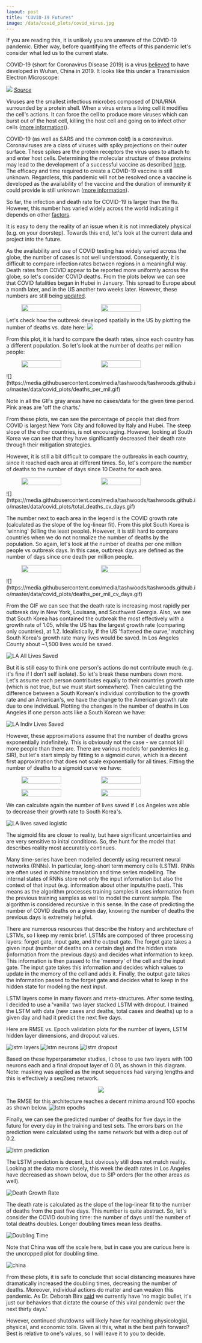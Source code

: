 ```yaml
---
layout: post
title: "COVID-19 Futures"
image: /data/covid_plots/covid_virus.jpg
---
```


If you are reading this, it is unlikely you are unaware of the COVID-19 pandemic. Either way, before quantifying the effects of this pandemic let's consider what led us to the current state.

COVID-19 (short for Coronavirus Disease 2019) is a virus [believed](https://www.sciencedaily.com/releases/2020/03/200317175442.htm) to have developed in Wuhan, China in 2019. It looks like this under a Transmission Electron Microscope:

![](/data/covid_plots/covid_virus.jpg)
*[Source](https://www.flickr.com/photos/niaid/49645120251/in/album-72157712914621487)*

Viruses are the smallest infectious microbes composed of DNA/RNA surrounded by a protein shell. When a virus enters a living cell it modifies the cell's actions. It can force the cell to produce more viruses which can burst out of the host cell, killing the host cell and going on to infect other cells ([more information)](https://www.youtube.com/watch?v=5DGwOJXSxqg)).

COVID-19 (as well as SARS and the common cold) is a coronavirus. Coronaviruses are a class of viruses with spiky projections on their outer surface. These spikes are the protein receptors the virus uses to attach to and enter host cells. Determining the molecular structure of these proteins may lead to the development of a successful vaccine as described [here](https://www.livescience.com/coronavirus-spike-protein-structure.html). The efficacy and time required to create a COVID-19 vaccine is still unknown. Regardless, this pandemic will not be resolved once a vaccine is developed as the availability of the vaccine and the duration of immunity it could provide is still unknown ([more information](https://www.vox.com/science-and-health/2020/4/23/21219028/covid-19-immunity-testing-reinfection-antibodies-explained?__c=1)).

So far, the infection and death rate for COVID-19 is larger than the flu. However, this number has varied widely across the world indicating it depends on other [factors](https://www.livescience.com/new-coronavirus-compare-with-flu.html). 

It is easy to deny the reality of an issue when it is not immediately physical (e.g. on your doorstep). Towards this end, let's look at the current data and project into the future.

As the availability and use of COVID testing has widely varied across the globe, the number of cases is not well understood. Consequently, it is difficult to compare infection rates between regions in a meaningful way. Death rates from COVID appear to be reported more uniformly across the globe, so let's consider COVID deaths. From the plots below we can see that COVID fatalities began in Hubei in January. This spread to Europe about a month later, and in the US another two weeks later. However, these numbers are still being [updated](https://www.cidrap.umn.edu/news-perspective/2020/04/coroner-first-us-covid-19-death-occurred-early-february).



<figure class="half" style="display:flex">
  <img style="width:50%" src="/data/covid_plots/total_deaths_raw_dates_linear.png">
  <img style="width:50%" src ="/data/covid_plots/total_deaths_raw_dates_log.png">
  <!--<figcaption>Maybe I'll write a caption.</figcaption> -->
</figure>

Let's check how the outbreak developed spatially in the US by plotting the number of deaths vs. date here:
![](https://media.githubusercontent.com/media/tashwoods/tashwoods.github.io/master/data/covid_plots/total_deaths.gif)

From this plot, it is hard to compare the death rates, since each country has a different population. So let's look at the number of deaths per million people:


<figure class="half" style="display:flex">
  <img style="width:50%" src="/data/covid_plots/deaths_per_mil_raw_dates_linear.png">
  <img style="width:50%" src ="/data/covid_plots/deaths_per_mil_raw_dates_log.png">
  <!--<figcaption>Maybe I'll write a caption.</figcaption> -->
</figure>
![](https://media.githubusercontent.com/media/tashwoods/tashwoods.github.io/master/data/covid_plots/deaths_per_mil.gif)

Note in all the GIFs gray areas have no cases/data for the given time period. Pink areas are 'off the charts.'

From these plots, we can see the percentage of people that died from COVID is largest New York City and followed by Italy and Hubei. The steep slope of the other countries, is not encouraging. However, looking at South Korea we can see that they have significantly decreased their death rate through their mitigation strategies.

However, it is still a bit difficult to compare the outbreaks in each country, since it reached each area at different times. So, let's compare the number of deaths to the number of days since 10 Deaths for each area.

<figure class="half" style="display:flex">
  <img style="width:50%" src="/data/covid_plots/total_deaths_raw_covid_days_linear.png">
  <img style="width:50%" src ="/data/covid_plots/total_deaths_raw_covid_days_log.png">
  <!--<figcaption>Maybe I'll write a caption.</figcaption> -->
</figure>
![](https://media.githubusercontent.com/media/tashwoods/tashwoods.github.io/master/data/covid_plots/total_deaths_cv_days.gif)

The number next to each area in the legend is the COVID growth rate (calculated as the slope of the log-linear fit). From this plot South Korea is 'winning' (killing the least people). However, it is still hard to compare countries when we do not normalize the number of deaths by the population. So again, let's look at the number of deaths per one million people vs outbreak days. In this case, outbreak days are defined as the number of days since one death per million people.

<figure class="half" style="display:flex">
  <img style="width:50%" src="/data/covid_plots/deaths_per_mil_per_mil_covid_days_linear.png">
  <img style="width:50%" src ="/data/covid_plots/deaths_per_mil_per_mil_covid_days_log.png">
  <!--<figcaption>Maybe I'll write a caption.</figcaption> -->
</figure>
![](https://media.githubusercontent.com/media/tashwoods/tashwoods.github.io/master/data/covid_plots/deaths_per_mil_cv_days.gif)

From the GIF we can see that the death rate is increasing most rapidly per outbreak day in New York, Louisana, and Southwest Georgia. Also, we see that South Korea has contained the outbreak the most effectively with a growth rate of 1.05, while the US has the largest growth rate (comparing only countries), at 1.2. Idealistically, if the US 'flattened the curve,' matching South Korea's growth rate many lives would be saved. In Los Angeles County about  ~1,500 lives would be saved.

![LA All Lives Saved](/data/covid_plots/LA_lives_saved_all.png)

But it is still easy to think one person's actions do not contribute much (e.g. it's fine if I don't self isolate). So let's break these numbers down more. Let's assume each person contributes equally to their countries growth rate (which is not true, but we must start somewhere). Then calculating the difference between a South Korean's individual contribution to the growth rate and an American's, we have the change to the American growth rate due to one individual. Plotting the changes in the number of deaths in Los Angeles if one person acts like a South Korean we have:

![LA Indiv Lives Saved](/data/covid_plots/LA_lives_saved_indiv.png)

However, these approximations assume that the number of deaths grows exponentially indefinitely. This is obviously not the case - we cannot kill more people than there are. There are various models for pandemics (e.g. SIR), but let's start simply by fitting to a sigmoid curve, which is a decent first approximation that does not scale exponentially for all times. Fitting the number of deaths to a sigmoid curve we have:


<figure class="half" style="display:flex">
  <img style="width:50%" src="/data/covid_plots/allsigmoidfit_linear_scaled.png">
  <img style="width:50%" src ="/data/covid_plots/allsigmoidfit_log_scaled.png">
  <!--<figcaption>Maybe I'll write a caption.</figcaption> -->
</figure>

<figure class="half" style="display:flex">
  <img style="width:50%" src="/data/covid_plots/allsigmoidfit_linear_unscaled.png">
  <img style="width:50%" src ="/data/covid_plots/allsigmoidfit_log_unscaled.png">
  <!--<figcaption>Maybe I'll write a caption.</figcaption> -->
</figure>

We can calculate again the number of lives saved if Los Angeles was able to decrease their growth rate to South Korea's.

![LA lives saved logistic](/data/covid_plots/all_logistic_lives_saved_Los_Angeles_unscaled.png)

The sigmoid fits are closer to reality, but have significant uncertainties and are very sensitive to inital conditions. So, the hunt for the model that describes reality most accurately continues.

Many time-series have been modelled decently using recurrent neural networks (RNNs). In particular, long-short term memory cells (LSTM). RNNs are often used in machine translation and time series modelling. The internal states of RNNs store not only the input information but also the context of that input (e.g. information about other inputs/the past). This means as the algorithm processes training samples it uses information from the previous training samples as well to model the current sample. The algorithm is considered recursive in this sense. In the case of predicting the number of COVID deaths on a given day, knowing the number of deaths the previous days is extremely helpful.

There are numerous resources that describe the history and architecture of LSTMs, so I keep my remix brief. LSTMs are composed of three processing layers: forget gate, input gate, and the output gate. The forget gate takes a given input (number of deaths on a certain day) and the hidden state (information from the previous days) and decides what information to keep. This information is then passed to the 'memory' of the cell and the input gate. The input gate takes this information and decides which values to update in the memory of the cell and adds it. Finally, the output gate takes the information passed to the forget gate and decides what to keep in the hidden state for modeling the next input.

LSTM layers come in many flavors and meta-structures. After some testing, I decided to use a 'vanilla' two layer stacked LSTM with dropout. I trained the LSTM with data (new cases and deaths, total cases and deaths) up to a given day and had it predict the next five days. 

Here are RMSE vs. Epoch validation plots for the number of layers, LSTM hidden layer dimensions, and dropout values. 

![lstm layers](/data/covid_plots/lstm_loss_layers.png)
![lstm neurons](/data/covid_plots/lstm_loss_neurons.png)
![lstm dropout](/data/covid_plots/lstm_loss_dropout.png)

Based on these hyperparameter studies, I chose to use two layers with 100 neurons each and a final dropout layer of 0.01, as shown in this diagram. Note: masking was applied as the input sequences had varying lengths and this is effectively a seq2seq network.

<p align = "center">
  <img align = 'center' src = "/data/covid_plots/model.png">
</p>




The RMSE for this architecture reaches a decent minima around 100 epochs as shown below.
![lstm epochs](/data/covid_plots/lstm_loss_final.png)

Finally, we can see the predicted number of deaths for five days in the future for every day in the training and test sets. The errors bars on the prediction were calculated using the same network but with a drop out of 0.2.

![lstm prediction](/data/covid_plots/Los_Angeles_lstm.png)

The LSTM prediction is decent, but obviously still does not match reality. Looking at the data more closely, this week the death rates in Los Angeles have decreased as shown below, due to SIP orders (for the other areas as well).

![Death Growth Rate](/data/covid_plots/death_growth_rate.jpg)

The death rate is calculated as the slope of the log-linear fit to the number of deaths from the past five days. This number is quite abstract. So, let's consider the COVID doubling time: the number of days until the number of total deaths doubles. Longer doubling times mean less deaths.

![Doubling Time](/data/covid_plots/doubling_time.jpg)

Note that China was off the scale here, but in case you are curious here is the uncropped plot for doubling time.

![china](/data/covid_plots/china.jpg)

From these plots, it is safe to conclude that social distancing measures have dramatically increased the doubling times, decreasing the number of deaths. Moreover, individual actions do matter and can weaken this pandemic. As Dr. Deborah Birx [said](https://www.npr.org/2020/03/31/823916343/coronavirus-task-force-set-to-detail-the-data-that-led-to-extension-of-guideline) we currently have 'no magic bullet, it's just our behaviors that dictate the course of this viral pandemic over the next thirty days.'

However, continued shutdowns will likely have far reaching physicologial, physical, and economic tolls. Given all this, what is the best path forward? Best is relative to one's values, so I will leave it to you to decide. 








